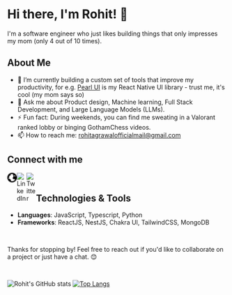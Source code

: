 # Hi there, I'm Rohit! 👋

I'm a software engineer who just likes building things that only impresses my mom (only 4 out of 10 times).

## About Me
- 🌱 I’m currently building a custom set of tools that improve my productivity, for e.g. [Pearl UI](https://github.com/agrawal-rohit/pearl-ui) is my React Native UI library - trust me, it's cool (my mom says so)
- 💬 Ask me about Product design, Machine learning, Full Stack Development, and Large Language Models (LLMs).
- ⚡ Fun fact: During weekends, you can find me sweating in a Valorant ranked lobby or binging GothamChess videos.
- 📫 How to reach me: rohitagrawalofficialmail@gmail.com
  
## Connect with me
[<img align="left" alt="Website" width="22px" src="https://raw.githubusercontent.com/iconic/open-iconic/master/svg/globe.svg" />](https://www.rohitagrawal.me/)
[<img align="left" alt="LinkedIn" width="22px" src="https://cdn.jsdelivr.net/npm/simple-icons@v3/icons/linkedin.svg" />](https://www.linkedin.com/in/rohitagrawal9009/)
[<img align="left" alt="Twitter" width="22px" src="https://cdn.jsdelivr.net/npm/simple-icons@v3/icons/twitter.svg" />](https://twitter.com/_rohitagrawal_)
<br />

## Technologies & Tools
- **Languages**: JavaScript, Typescript, Python 
- **Frameworks**: ReactJS, NestJS, Chakra UI, TailwindCSS, MongoDB

<br />

Thanks for stopping by! Feel free to reach out if you'd like to collaborate on a project or just have a chat. 😊

<br />

![Rohit's GitHub stats](https://github-readme-stats-rohit9009.vercel.app/api?username=agrawal-rohit&show_icons=true&count_private=true)
[![Top Langs](https://github-readme-stats-rohit9009.vercel.app/api/top-langs/?username=agrawal-rohit&layout=compact)](https://github.com/anuraghazra/github-readme-stats)
